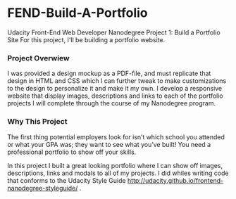 # FEND-Build-A-Portfolio
Udacity Front-End Web Developer Nanodegree Project 1: Build a Portfolio Site
For this project, I'll be building a portfolio website.

### Project Overwiew
 I was provided a design mockup as a PDF-file, and must replicate that design in HTML and CSS which I can further tweak to make customizations to the design to personalize it and make it my own. I develop a responsive website that display images, descriptions and links to each of the portfolio projects I will complete through the course of my Nanodegree program.

 ### Why This Project
The first thing potential employers look for isn’t which school you attended or what your GPA was; they want to see what you’ve built! You need a professional portfolio to show off your skills.

In this project I built a great looking portfolio where I can show off images, descriptions, links and modals to all of my projects. I did whiles writing code that conforms to the Udacity Style Guide http://udacity.github.io/frontend-nanodegree-styleguide/ .

